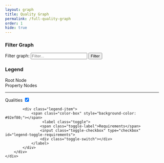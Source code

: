 ```yaml
---
layout: graph
title: Quality Graph
permalink: /full-quality-graph
order: 1
hide: true
---
```


<div id="full-q-graph-container">
    <div id="full-q-graph-sidebar">
        <div id="full-q-graph-controls-container">
            <h3>Filter Graph</h3>
            <label class="sr-only" for="full-q-graph-filter__input">Filter graph:</label>
            <input type="text" id="full-q-graph-filter__input" placeholder="Filter..." />
            <button id="full-q-graph-filter__btn" class="btn">Filter</button>
        </div>
        <div id="full-q-graph-legend">
            <h3>Legend</h3>
            <div class="legend-item">
                <span class="color-box" style="background-color: #ebebeb;"></span>
                <span class="legend-label">Root Node</span>
            </div>
            <div class="legend-item">
                <span class="color-box" style="background-color: #00B8F5;"></span>
                <span class="legend-label">Property Nodes</span>
            </div>
            <hr />
            <div class="legend-item">
                <span class="color-box" style="background-color: #00B8F5;"></span>
                <label class="toggle">
                    <span class="toggle-label">Qualities</span>
                    <input class="toggle-checkbox" type="checkbox" id="legend-toggle-qualities" checked>
                    <div class="toggle-switch"></div>
                </label>
            </div>

            <div class="legend-item">
                <span class="color-box" style="background-color: #92ef80;"></span>
                     <label class="toggle">
                    <span class="toggle-label">Requirements</span>
                    <input class="toggle-checkbox" type="checkbox" id="legend-toggle-requirements">
                    <div class="toggle-switch"></div>
                </label>
            </div>
        </div>
    </div>

</div>

<script src="{{ '/assets/js/fullpage/main.js' | prepend: site.baseurl }}"></script>
